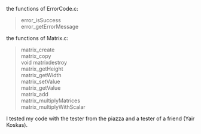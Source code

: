the functions of ErrorCode.c:  
> error_isSuccess  
> error_getErrorMessage

the functions of Matrix.c:  
> matrix_create  
> matrix_copy  
> void matrixdestroy  
> matrix_getHeight  
> matrix_getWidth  
> matrix_setValue  
> matrix_getValue  
> matrix_add  
> matrix_multiplyMatrices  
> matrix_multiplyWithScalar  

I tested my code with the tester from the piazza and a tester of a friend (Yair Koskas). 